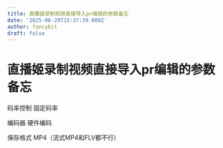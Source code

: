 ```yaml
---
title: 直播姬录制视频直接导入pr编辑的参数备忘
date: '2025-06-29T15:37:39.008Z'
author: fancybit
draft: false
---
```

<div class="header"><h1 class="single-title animate__animated animate__pulse animate__faster">直播姬录制视频直接导入pr编辑的参数备忘</h1></div>

<div class="content" id="content"><p>码率控制 固定码率</p><p>编码器 硬件编码</p><p>保存格式 MP4（流式MP4和FLV都不行）</p><!-- raw HTML omitted --></div>


